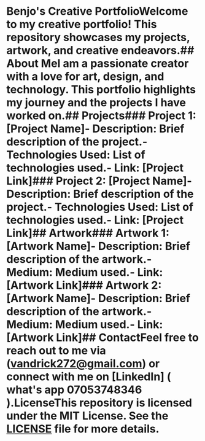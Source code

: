 # Benjo's Creative PortfolioWelcome to my creative portfolio! This repository showcases my projects, artwork, and creative endeavors.## About MeI am a passionate creator with a love for art, design, and technology. This portfolio highlights my journey and the projects I have worked on.## Projects### Project 1: [Project Name]- **Description:** Brief description of the project.- **Technologies Used:** List of technologies used.- **Link:** [Project Link]### Project 2: [Project Name]- **Description:** Brief description of the project.- **Technologies Used:** List of technologies used.- **Link:** [Project Link]## Artwork### Artwork 1: [Artwork Name]- **Description:** Brief description of the artwork.- **Medium:** Medium used.- **Link:** [Artwork Link]### Artwork 2: [Artwork Name]- **Description:** Brief description of the artwork.- **Medium:** Medium used.- **Link:** [Artwork Link]## ContactFeel free to reach out to me via (vandrick272@gmail.com) or connect with me on [LinkedIn] ( what's app 07053748346 ).LicenseThis repository is licensed under the MIT License. See the [LICENSE](LICENSE) file for more details.
